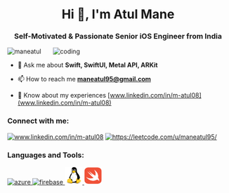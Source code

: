<h1 align="center">Hi 👋, I'm Atul Mane</h1>
<h3 align="center">Self-Motivated & Passionate Senior iOS Engineer from India</h3>

<img align="right" src="https://user-images.githubusercontent.com/55389276/140866485-8fb1c876-9a8f-4d6a-98dc-08c4981eaf70.gif" alt="coding" width="400">

<p align="left"> <img src="https://komarev.com/ghpvc/?username=maneatul&label=Profile%20views&color=0e75b6&style=flat" alt="maneatul" /> </p>

- 💬 Ask me about **Swift, SwiftUI, Metal API, ARKit**

- 📫 How to reach me **maneatul95@gmail.com**

- 📄 Know about my experiences [www.linkedin.com/in/m-atul08](www.linkedin.com/in/m-atul08)

<h3 align="left">Connect with me:</h3>
<p align="left">
<a href="http://linkedin.com/in/m-atul08" target="blank"><img align="center" src="https://raw.githubusercontent.com/rahuldkjain/github-profile-readme-generator/master/src/images/icons/Social/linked-in-alt.svg" alt="www.linkedin.com/in/m-atul08" height="30" width="40" /></a>
<a href="https://leetcode.com/u/maneatul95/" target="blank"><img align="center" src="https://raw.githubusercontent.com/rahuldkjain/github-profile-readme-generator/master/src/images/icons/Social/leet-code.svg" alt="https://leetcode.com/u/maneatul95/" height="30" width="40" /></a>
</p>

<h3 align="left">Languages and Tools:</h3>
<p align="left"> <a href="https://azure.microsoft.com/en-in/" target="_blank" rel="noreferrer"> <img src="https://www.vectorlogo.zone/logos/microsoft_azure/microsoft_azure-icon.svg" alt="azure" width="40" height="40"/> </a> <a href="https://firebase.google.com/" target="_blank" rel="noreferrer"> <img src="https://www.vectorlogo.zone/logos/firebase/firebase-icon.svg" alt="firebase" width="40" height="40"/> </a> <a href="https://www.linux.org/" target="_blank" rel="noreferrer"> <img src="https://raw.githubusercontent.com/devicons/devicon/master/icons/linux/linux-original.svg" alt="linux" width="40" height="40"/> </a> <a href="https://developer.apple.com/swift/" target="_blank" rel="noreferrer"> <img src="https://raw.githubusercontent.com/devicons/devicon/master/icons/swift/swift-original.svg" alt="swift" width="40" height="40"/> </a> </p>
